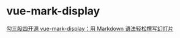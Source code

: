 # vue-mark-display

[勾三股四开源 vue-mark-display：用 Markdown 语法轻松撰写幻灯片](https://www.yuque.com/cssconf/5th/nbcc82)
